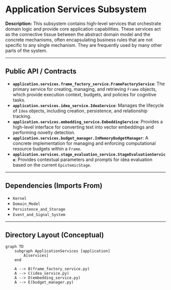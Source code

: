 ﻿# Application Services Subsystem

**Description:** This subsystem contains high-level services that orchestrate domain logic and provide core application capabilities. These services act as the connective tissue between the abstract domain model and the concrete mechanisms, often encapsulating business rules that are not specific to any single mechanism. They are frequently used by many other parts of the system.

---

## Public API / Contracts

- **`application.services.frame_factory_service.FrameFactoryService`**: The primary service for creating, managing, and retrieving `Frame` objects, which provide execution context, budgets, and policies for cognitive tasks.
- **`application.services.idea_service.IdeaService`**: Manages the lifecycle of `Idea` objects, including creation, persistence, and relationship tracking.
- **`application.services.embedding_service.EmbeddingService`**: Provides a high-level interface for converting text into vector embeddings and performing novelty detection.
- **`application.services.budget_manager.InMemoryBudgetManager`**: A concrete implementation for managing and enforcing computational resource budgets within a `Frame`.
- **`application.services.stage_evaluation_service.StageEvaluationService`**: Provides contextual parameters and prompts for idea evaluation based on the current `EpistemicStage`.

---

## Dependencies (Imports From)

- `Kernel`
- `Domain_Model`
- `Persistence_and_Storage`
- `Event_and_Signal_System`

---

## Directory Layout (Conceptual)

```mermaid
graph TD
    subgraph ApplicationServices [application]
        A[services]
    end

    A --> B(frame_factory_service.py)
    A --> C(idea_service.py)
    A --> D(embedding_service.py)
    A --> E(budget_manager.py)
```

